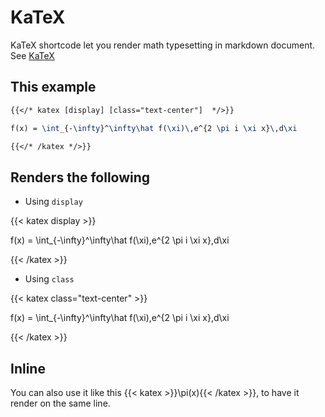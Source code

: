 # KaTeX

KaTeX shortcode let you render math typesetting in markdown document. See [KaTeX](https://katex.org/)

## This example

```latex
{{</* katex [display] [class="text-center"]  */>}}

f(x) = \int_{-\infty}^\infty\hat f(\xi)\,e^{2 \pi i \xi x}\,d\xi

{{</* /katex */>}}
```

## Renders the following

- Using `display`

{{< katex display >}}

f(x) = \int_{-\infty}^\infty\hat f(\xi)\,e^{2 \pi i \xi x}\,d\xi

{{< /katex >}}

- Using `class`

{{< katex class="text-center" >}}

f(x) = \int_{-\infty}^\infty\hat f(\xi)\,e^{2 \pi i \xi x}\,d\xi

{{< /katex >}}

## Inline

You can also use it like this {{< katex >}}\pi(x){{< /katex >}}, to have it render on the same line.
